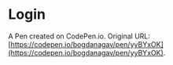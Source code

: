 # Login

A Pen created on CodePen.io. Original URL: [https://codepen.io/bogdanagav/pen/yyBYxOK](https://codepen.io/bogdanagav/pen/yyBYxOK).

